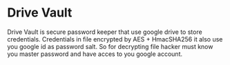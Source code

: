 # Drive Vault

Drive Vault is secure password keeper that use google drive to store credentials.
Credentials in file encrypted by AES + HmacSHA256 it also use you google id as password salt.
So for decrypting file hacker must know you master password and have acces to you google account.
